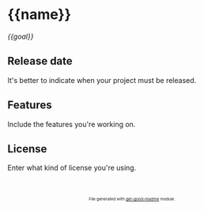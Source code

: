 # {{name}}
*{{goal}}*

## Release date
It's better to indicate when your project must be released.

## Features
Include the features you're working on.

## License
Enter what kind of license you're using.

<p style="font-size:8px;text-align:center;margin-top:50px;">File generated with <a href="https://github.com/luctst/get-good-readme">get-good-readme</a> module.</p>
